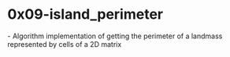 <h1>0x09-island_perimeter</h1>
<p>- Algorithm implementation of getting the perimeter of a landmass represented by cells of a 2D matrix</p>